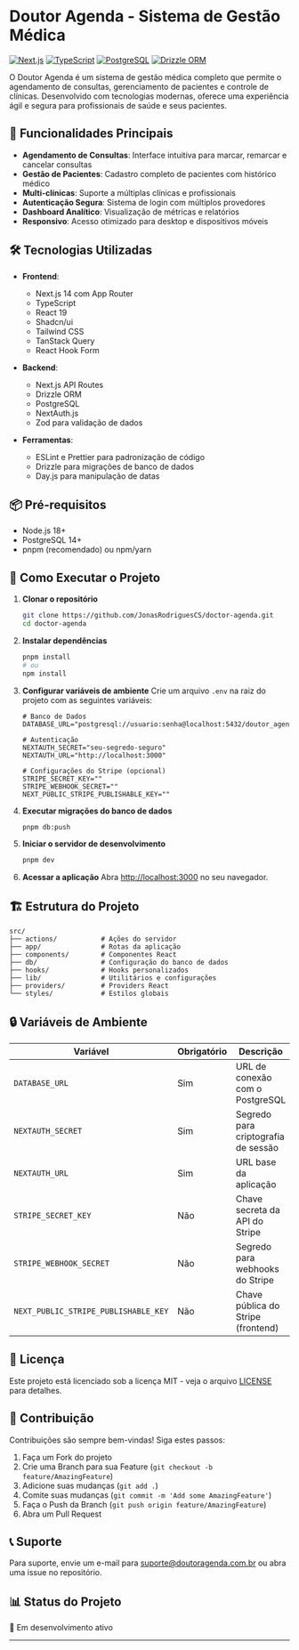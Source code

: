 # Doutor Agenda - Sistema de Gestão Médica

[![Next.js](https://img.shields.io/badge/Next.js-000000?style=for-the-badge&logo=nextdotjs&logoColor=white)](https://nextjs.org/)
[![TypeScript](https://img.shields.io/badge/TypeScript-007ACC?style=for-the-badge&logo=typescript&logoColor=white)](https://www.typescriptlang.org/)
[![PostgreSQL](https://img.shields.io/badge/PostgreSQL-316192?style=for-the-badge&logo=postgresql&logoColor=white)](https://www.postgresql.org/)
[![Drizzle ORM](https://img.shields.io/badge/Drizzle%20ORM-FF6B6B?style=for-the-badge&logo=drizzle&logoColor=white)](https://orm.drizzle.team/)

O Doutor Agenda é um sistema de gestão médica completo que permite o agendamento de consultas, gerenciamento de pacientes e controle de clínicas. Desenvolvido com tecnologias modernas, oferece uma experiência ágil e segura para profissionais de saúde e seus pacientes.

## 🚀 Funcionalidades Principais

- **Agendamento de Consultas**: Interface intuitiva para marcar, remarcar e cancelar consultas
- **Gestão de Pacientes**: Cadastro completo de pacientes com histórico médico
- **Multi-clínicas**: Suporte a múltiplas clínicas e profissionais
- **Autenticação Segura**: Sistema de login com múltiplos provedores
- **Dashboard Analítico**: Visualização de métricas e relatórios
- **Responsivo**: Acesso otimizado para desktop e dispositivos móveis

## 🛠️ Tecnologias Utilizadas

- **Frontend**:
  - Next.js 14 com App Router
  - TypeScript
  - React 19
  - Shadcn/ui
  - Tailwind CSS
  - TanStack Query
  - React Hook Form

- **Backend**:
  - Next.js API Routes
  - Drizzle ORM
  - PostgreSQL
  - NextAuth.js
  - Zod para validação de dados

- **Ferramentas**:
  - ESLint e Prettier para padronização de código
  - Drizzle para migrações de banco de dados
  - Day.js para manipulação de datas

## 📦 Pré-requisitos

- Node.js 18+
- PostgreSQL 14+
- pnpm (recomendado) ou npm/yarn

## 🚀 Como Executar o Projeto

1. **Clonar o repositório**
   ```bash
   git clone https://github.com/JonasRodriguesCS/doctor-agenda.git
   cd doctor-agenda
   ```

2. **Instalar dependências**
   ```bash
   pnpm install
   # ou
   npm install
   ```

3. **Configurar variáveis de ambiente**
   Crie um arquivo `.env` na raiz do projeto com as seguintes variáveis:
   ```env
   # Banco de Dados
   DATABASE_URL="postgresql://usuario:senha@localhost:5432/doutor_agenda"
   
   # Autenticação
   NEXTAUTH_SECRET="seu-segredo-seguro"
   NEXTAUTH_URL="http://localhost:3000"
   
   # Configurações do Stripe (opcional)
   STRIPE_SECRET_KEY=""
   STRIPE_WEBHOOK_SECRET=""
   NEXT_PUBLIC_STRIPE_PUBLISHABLE_KEY=""
   ```

4. **Executar migrações do banco de dados**
   ```bash
   pnpm db:push
   ```

5. **Iniciar o servidor de desenvolvimento**
   ```bash
   pnpm dev
   ```

6. **Acessar a aplicação**
   Abra [http://localhost:3000](http://localhost:3000) no seu navegador.

## 🏗️ Estrutura do Projeto

```
src/
├── actions/           # Ações do servidor
├── app/               # Rotas da aplicação
├── components/        # Componentes React
├── db/                # Configuração do banco de dados
├── hooks/             # Hooks personalizados
├── lib/               # Utilitários e configurações
├── providers/         # Providers React
└── styles/            # Estilos globais
```

## 🔒 Variáveis de Ambiente

| Variável                     | Obrigatório | Descrição                                      |
|------------------------------|-------------|------------------------------------------------|
| `DATABASE_URL`              | Sim         | URL de conexão com o PostgreSQL               |
| `NEXTAUTH_SECRET`           | Sim         | Segredo para criptografia de sessão           |
| `NEXTAUTH_URL`              | Sim         | URL base da aplicação                         |
| `STRIPE_SECRET_KEY`         | Não         | Chave secreta da API do Stripe                |
| `STRIPE_WEBHOOK_SECRET`     | Não         | Segredo para webhooks do Stripe               |
| `NEXT_PUBLIC_STRIPE_PUBLISHABLE_KEY` | Não | Chave pública do Stripe (frontend)     |

## 📝 Licença

Este projeto está licenciado sob a licença MIT - veja o arquivo [LICENSE](LICENSE) para detalhes.

## 🤝 Contribuição

Contribuições são sempre bem-vindas! Siga estes passos:

1. Faça um Fork do projeto
2. Crie uma Branch para sua Feature (`git checkout -b feature/AmazingFeature`)
3. Adicione suas mudanças (`git add .`)
4. Comite suas mudanças (`git commit -m 'Add some AmazingFeature'`)
5. Faça o Push da Branch (`git push origin feature/AmazingFeature`)
6. Abra um Pull Request

## 📞 Suporte

Para suporte, envie um e-mail para suporte@doutoragenda.com.br ou abra uma issue no repositório.

## 📊 Status do Projeto

🚧 Em desenvolvimento ativo

---


